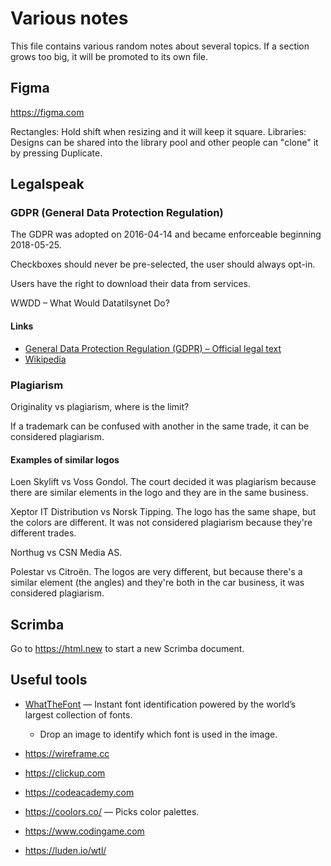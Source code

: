 # Various notes

This file contains various random notes about several topics. If a section 
grows too big, it will be promoted to its own file.

## Figma

<https://figma.com>

Rectangles: Hold shift when resizing and it will keep it square.
Libraries: Designs can be shared into the library pool and other people can 
"clone" it by pressing Duplicate.

## Legalspeak

### GDPR (General Data Protection Regulation)

The GDPR was adopted on 2016-04-14 and became enforceable beginning 2018-05-25.

Checkboxes should never be pre-selected, the user should always opt-in.

Users have the right to download their data from services.

WWDD – What Would Datatilsynet Do?

#### Links

  - [General Data Protection Regulation (GDPR) – Official legal text](https://gdpr-info.eu/)
  - [Wikipedia](https://en.wikipedia.org/wiki/General_Data_Protection_Regulation)

### Plagiarism

Originality vs plagiarism, where is the limit?

If a trademark can be confused with another in the same trade, it can be 
considered plagiarism.

#### Examples of similar logos

Loen Skylift vs Voss Gondol. The court decided it was plagiarism because there 
are similar elements in the logo and they are in the same business.

Xeptor IT Distribution vs Norsk Tipping. The logo has the same shape, but the 
colors are different. It was not considered plagiarism because they're 
different trades.

Northug vs CSN Media AS.

Polestar vs Citroën. The logos are very different, but because there's a 
similar element (the angles) and they're both in the car business, it was 
considered plagiarism.

## Scrimba

Go to <https://html.new> to start a new Scrimba document.

## Useful tools

  - [WhatTheFont](https://www.myfonts.com/WhatTheFont/) — Instant font 
    identification powered by the world’s largest collection of fonts.
    - Drop an image to identify which font is used in the image.
  - <https://wireframe.cc>
  - <https://clickup.com>
  - <https://codeacademy.com>
  - <https://coolors.co/> — Picks color palettes.
  - <https://www.codingame.com>
  - <https://luden.io/wtl/>

    <!--
    File ID: 2fd61240-a37a-11ec-a7f4-71684d3bb1ba
    vim: set ts=2 sw=2 sts=2 tw=79 et fo=tcqw fenc=utf8 :
    vim: set com=b\:#,fb\:-,fb\:*,n\:> ft=markdown :
    -->

